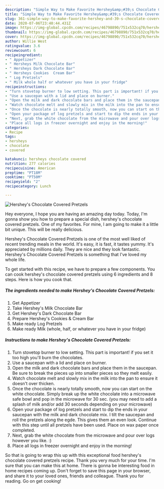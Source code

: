 ```yaml
---
description: "Simple Way to Make Favorite Hershey&amp;#39;s Chocolate Covered Pretzels"
title: "Simple Way to Make Favorite Hershey&amp;#39;s Chocolate Covered Pretzels"
slug: 361-simple-way-to-make-favorite-hershey-and-39-s-chocolate-covered-pretzels
date: 2020-07-06T23:40:44.431Z
image: https://img-global.cpcdn.com/recipes/46798890/751x532cq70/hersheys-chocolate-covered-pretzels-recipe-main-photo.jpg
thumbnail: https://img-global.cpcdn.com/recipes/46798890/751x532cq70/hersheys-chocolate-covered-pretzels-recipe-main-photo.jpg
cover: https://img-global.cpcdn.com/recipes/46798890/751x532cq70/hersheys-chocolate-covered-pretzels-recipe-main-photo.jpg
author: Willie West
ratingvalue: 3.6
reviewcount: 6
recipeingredient:
- " Appetizer"
- " Hersheys Milk Chocolate Bar"
- " Hersheys Dark Chocolate Bar"
- " Hersheys Cookies  Cream Bar"
- " Log Pretzels"
- " Milk whole half or whatever you have in your fridge"
recipeinstructions:
- "Turn stovetop burner to low setting. This part is important! if you set it too high you&#39;ll burn the chocolates."
- "Use a saucepan with a lid and place on burner."
- "Open the milk and dark chocolate bars and place them in the saucepan. Be sure to break the pieces up into smaller pieces so they melt easily."
- "Watch chocolate melt and slowly mix in the milk into the pan to ensure it doesn&#39;t over thicken."
- "Once the chocolate is nearly totally smooth, now you can start on the white chocolate. Simply break up the white chocolate into a microwave safe bowl and pop in the microwave for 30 sec. (you may need to add a splash of milk and/or add 30 seconds depending on your microwave)"
- "Open your package of log pretzels and start to dip the ends in your saucepan with the milk and dark chocolate mix. I tilt the saucepan and roll the pretzels along the egde. This gives them an even look. Continue with this step until all pretzels have been used. Place on wax paper once completed."
- "Next, grab the white chocolate from the microwave and pour over logs however you like. :)"
- "Place all logs in freezer overnight and enjoy in the morning!"
categories:
- Recipe
tags:
- hersheys
- chocolate
- covered

katakunci: hersheys chocolate covered 
nutrition: 277 calories
recipecuisine: American
preptime: "PT18M"
cooktime: "PT50M"
recipeyield: "2"
recipecategory: Lunch

---
```



![Hershey&#39;s Chocolate Covered Pretzels](https://img-global.cpcdn.com/recipes/46798890/751x532cq70/hersheys-chocolate-covered-pretzels-recipe-main-photo.jpg)

Hey everyone, I hope you are having an amazing day today. Today, I'm gonna show you how to prepare a special dish, hershey&#39;s chocolate covered pretzels. One of my favorites. For mine, I am going to make it a little bit unique. This will be really delicious.



Hershey&#39;s Chocolate Covered Pretzels is one of the most well liked of recent trending meals in the world. It's easy, it is fast, it tastes yummy. It's appreciated by millions daily. They are nice and they look fantastic. Hershey&#39;s Chocolate Covered Pretzels is something that I've loved my whole life.


To get started with this recipe, we have to prepare a few components. You can cook hershey&#39;s chocolate covered pretzels using 6 ingredients and 8 steps. Here is how you cook that.

<!--inarticleads1-->

##### The ingredients needed to make Hershey&#39;s Chocolate Covered Pretzels:

1. Get  Appetizer
1. Take  Hershey&#39;s Milk Chocolate Bar
1. Get  Hershey&#39;s Dark Chocolate Bar
1. Prepare  Hershey&#39;s Cookies &amp; Cream Bar
1. Make ready  Log Pretzels
1. Make ready  Milk (whole, half, or whatever you have in your fridge)




<!--inarticleads2-->

##### Instructions to make Hershey&#39;s Chocolate Covered Pretzels:

1. Turn stovetop burner to low setting. This part is important! if you set it too high you&#39;ll burn the chocolates.
1. Use a saucepan with a lid and place on burner.
1. Open the milk and dark chocolate bars and place them in the saucepan. Be sure to break the pieces up into smaller pieces so they melt easily.
1. Watch chocolate melt and slowly mix in the milk into the pan to ensure it doesn&#39;t over thicken.
1. Once the chocolate is nearly totally smooth, now you can start on the white chocolate. Simply break up the white chocolate into a microwave safe bowl and pop in the microwave for 30 sec. (you may need to add a splash of milk and/or add 30 seconds depending on your microwave)
1. Open your package of log pretzels and start to dip the ends in your saucepan with the milk and dark chocolate mix. I tilt the saucepan and roll the pretzels along the egde. This gives them an even look. Continue with this step until all pretzels have been used. Place on wax paper once completed.
1. Next, grab the white chocolate from the microwave and pour over logs however you like. :)
1. Place all logs in freezer overnight and enjoy in the morning!




So that is going to wrap this up with this exceptional food hershey&#39;s chocolate covered pretzels recipe. Thank you very much for your time. I'm sure that you can make this at home. There is gonna be interesting food in home recipes coming up. Don't forget to save this page in your browser, and share it to your loved ones, friends and colleague. Thank you for reading. Go on get cooking!
